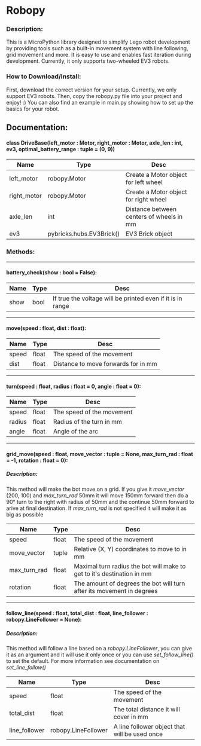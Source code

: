 # **Robopy**
### Description:
This is a MicroPython library designed to simplify Lego robot development by providing tools such as a built-in movement system with line following, grid movement and more.
It is easy to use and enables fast iteration during development. Currently, it only supports two-wheeled EV3 robots.

### How to Download/Install:
First, download the correct version for your setup. Currently, we only support EV3 robots.
Then, copy the robopy.py file into your project and enjoy! :)
You can also find an example in main.py showing how to set up the basics for your robot.

## Documentation:
#### class DriveBase(left_motor : Motor, right_motor : Motor, axle_len : int, ev3, optimal_battery_range : tuple = (0, 9))

| Name | Type | Desc |
|--|--|--|
| left_motor | robopy.Motor | Create a Motor object for left wheel |
| right_motor | robopy.Motor | Create a Motor object for right wheel |
| axle_len | int | Distance between centers of wheels in mm |
| ev3 | pybricks.hubs.EV3Brick() | EV3 Brick object |

### **Methods:**
---

#### battery_check(show : bool = False):

| Name | Type | Desc |
|--|--|--|
| show | bool | If true the voltage will be printed even if it is in range |

---

#### move(speed : float, dist : float):

| Name | Type | Desc |
|--|--|--|
| speed | float | The speed of the movement |
| dist | float | Distance to move forwards for in mm |

---

#### turn(speed : float, radius : float = 0, angle : float = 0):

| Name | Type | Desc |
|--|--|--|
| speed | float | The speed of the movement |
| radius | float | Radius of the turn in mm |
| angle | float | Angle of the arc |

---

#### grid_move(speed : float, move_vector : tuple = None, max_turn_rad : float = -1, rotation : float = 0):

##### Description:
This method will make the bot move on a grid. If you give it *move_vector* (200, 100) and *max_turn_rad* 50mm it will move 150mm forward then do a 90° turn to the right with radius of 50mm and the continue 50mm forward to arive at final destination. If *max_turn_rad* is not specified it will make it as big as possible

| Name | Type | Desc |
|--|--|--|
| speed | float | The speed of the movement |
| move_vector | tuple | Relative (X, Y) coordinates to move to in mm |
| max_turn_rad | float | Maximal turn radius the bot will make to get to it's destination in mm |
| rotation | float | The amount of degrees the bot will turn after its movement in degrees |

---

#### follow_line(speed : float, total_dist : float, line_follower : robopy.LineFollower = None):

##### Description:
This method will follow a line based on a *robopy.LineFollower*, you can give it as an argument and it will use it only once or you can use *set_follow_line()* to set the default. For more information see documentation on *set_line_follow()*

| Name | Type | Desc |
|--|--|--|
| speed | float | The speed of the movement |
| total_dist | float | The total distance it will cover in mm |
| line_follower | robopy.LineFollower | A line follower object that will be used once |
